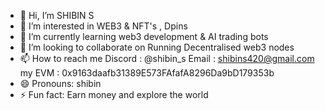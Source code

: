 - 👋 Hi, I’m SHIBIN S
- 👀 I’m interested in WEB3 & NFT's , Dpins
- 🌱 I’m currently learning web3 development & AI trading bots
- 💞️ I’m looking to collaborate on Running Decentralised web3  nodes
- 📫 How to reach me
  Discord : @shibin_s
  Email : shibins420@gmail.com
  my EVM : 0x9163daafb31389E573FAfafA8296Da9bD179353b
- 😄 Pronouns: shibin
- ⚡ Fun fact: Earn money and explore the world

<!---
shibin4303/shibin4303 is a ✨ special ✨ repository because its `README.md` (this file) appears on your GitHub profile.
You can click the Preview link to take a look at your changes.
--->
